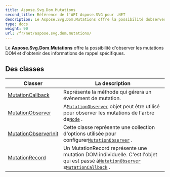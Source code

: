 ```yaml
---
title: Aspose.Svg.Dom.Mutations
second_title: Référence de l'API Aspose.SVG pour .NET
description: Le Aspose.Svg.Dom.Mutations offre la possibilité dobserver les mutations DOM et dobtenir des informations de rappel spécifiques.
type: docs
weight: 90
url: /fr/net/aspose.svg.dom.mutations/
---
```

Le **Aspose.Svg.Dom.Mutations** offre la possibilité d'observer les mutations DOM et d'obtenir des informations de rappel spécifiques.

## Des classes

| Classer | La description |
| --- | --- |
| [MutationCallback](./mutationcallback/) | Représente la méthode qui gérera un événement de mutation. |
| [MutationObserver](./mutationobserver/) | A[`MutationObserver`](../aspose.svg.dom.mutations/mutationobserver/) objet peut être utilisé pour observer les mutations de l'arbre de[`Node`](../aspose.svg.dom/node/) . |
| [MutationObserverInit](./mutationobserverinit/) | Cette classe représente une collection d'options utilisée pour configurer[`MutationObserver`](../aspose.svg.dom.mutations/mutationobserver/) . |
| [MutationRecord](./mutationrecord/) | Un MutationRecord représente une mutation DOM individuelle. C'est l'objet qui est passé à[`MutationObserver`](../aspose.svg.dom.mutations/mutationobserver/) s[`MutationCallback`](../aspose.svg.dom.mutations/mutationcallback/) . |


